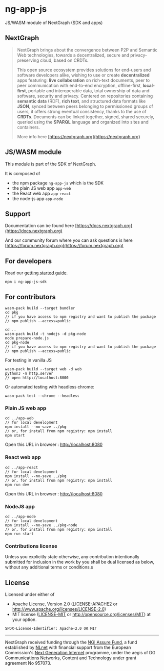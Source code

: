 # ng-app-js

JS/WASM module of NextGraph (SDK and apps)

## NextGraph

> NextGraph brings about the convergence between P2P and Semantic Web technologies, towards a decentralized, secure and privacy-preserving cloud, based on CRDTs.
>
> This open source ecosystem provides solutions for end-users and software developers alike, wishing to use or create **decentralized** apps featuring: **live collaboration** on rich-text documents, peer to peer communication with end-to-end encryption, offline-first, **local-first**, portable and interoperable data, total ownership of data and software, security and privacy. Centered on repositories containing **semantic data** (RDF), **rich text**, and structured data formats like **JSON**, synced between peers belonging to permissioned groups of users, it offers strong eventual consistency, thanks to the use of **CRDTs**. Documents can be linked together, signed, shared securely, queried using the **SPARQL** language and organized into sites and containers.
> 
> More info here [https://nextgraph.org](https://nextgraph.org)

## JS/WASM module

This module is part of the SDK of NextGraph.

It is composed of
- the npm package `ng-app-js`  which is the SDK
- the plain JS web app `app-web`
- the React web app `app-react`
- the node-js app `app-node`

## Support

Documentation can be found here [https://docs.nextgraph.org](https://docs.nextgraph.org)

And our community forum where you can ask questions is here [https://forum.nextgraph.org](https://forum.nextgraph.org)

## For developers

Read our [getting started guide](https://docs.nextgraph.org/en/getting-started/).

```
npm i ng-app-js-sdk
```

## For contributors

```
wasm-pack build --target bundler
cd pkg
// if you have access to npm registry and want to publish the package 
// npm publish --access=public

cd ..
wasm-pack build -t nodejs -d pkg-node
node prepare-node.js
cd pkg-node
// if you have access to npm registry and want to publish the package 
// npm publish --access=public
```

For testing in vanilla JS 
```
wasm-pack build --target web -d web
python3 -m http.server
// open http://localhost:8000

``` 
Or automated testing with headless chrome:
```
wasm-pack test --chrome --headless
```

### Plain JS web app

```
cd ../app-web
// for local development
npm install --no-save ../pkg 
// or, for install from npm registry: npm install
npm start
```

Open this URL in browser : [http://localhost:8080](http://localhost:8080)

### React web app

```
cd ../app-react
// for local development
npm install --no-save ../pkg
// or, for install from npm registry: npm install
npm run dev
```

Open this URL in browser : [http://localhost:8080](http://localhost:8080)

### NodeJS app

```
cd ../app-node
// for local development
npm install --no-save ../pkg-node
// or, for install from npm registry: npm install
npm run start
```

### Contributions license

Unless you explicitly state otherwise, any contribution intentionally submitted
for inclusion in the work by you shall be dual licensed as below, without any
additional terms or conditions.s

## License

Licensed under either of
 * Apache License, Version 2.0 ([LICENSE-APACHE2](LICENSE-APACHE2) or http://www.apache.org/licenses/LICENSE-2.0)
 * MIT license ([LICENSE-MIT](LICENSE-MIT) or http://opensource.org/licenses/MIT)
at your option.

`SPDX-License-Identifier: Apache-2.0 OR MIT`

---

NextGraph received funding through the [NGI Assure Fund](https://nlnet.nl/project/NextGraph/index.html), a fund established by [NLnet](https://nlnet.nl/) with financial support from the European Commission's [Next Generation Internet](https://ngi.eu/) programme, under the aegis of DG Communications Networks, Content and Technology under grant agreement No 957073.
